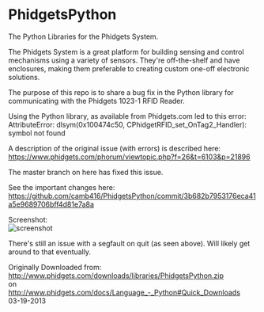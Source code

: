 PhidgetsPython
==============

The Python Libraries for the Phidgets System.

The Phidgets System is a great platform for building sensing and control mechanisms using a variety of sensors. They're off-the-shelf and have enclosures, making them preferable to creating custom one-off electronic solutions.

The purpose of this repo is to share a bug fix in the Python library for communicating with the Phidgets 1023-1 RFID Reader.

Using the Python library, as available from Phidgets.com led to this error:<br />
AttributeError: dlsym(0x100474c50, CPhidgetRFID_set_OnTag2_Handler): symbol not found

A description of the original issue (with errors) is described here:<br />
https://www.phidgets.com/phorum/viewtopic.php?f=26&t=6103&p=21896

The master branch on here has fixed this issue.

See the important changes here:<br />
https://github.com/camb416/PhidgetsPython/commit/3b682b7953176eca41a5e9689706bff4d81e7a8a

Screenshot:<br />
![screenshot](https://raw.github.com/camb416/PhidgetsPython/master/screenshot.png)

There's still an issue with a segfault on quit (as seen above). Will likely get around to that eventually.



Originally Downloaded from:<br /> 
http://www.phidgets.com/downloads/libraries/PhidgetsPython.zip <br />
on<br />
http://www.phidgets.com/docs/Language_-_Python#Quick_Downloads <br />
03-19-2013
